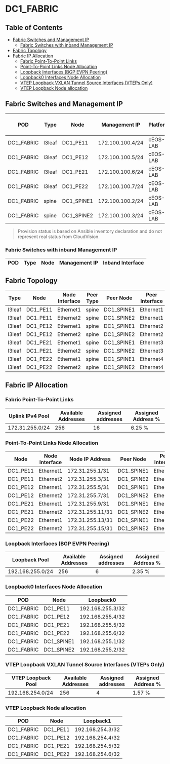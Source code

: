 # DC1_FABRIC

## Table of Contents

- [Fabric Switches and Management IP](#fabric-switches-and-management-ip)
  - [Fabric Switches with inband Management IP](#fabric-switches-with-inband-management-ip)
- [Fabric Topology](#fabric-topology)
- [Fabric IP Allocation](#fabric-ip-allocation)
  - [Fabric Point-To-Point Links](#fabric-point-to-point-links)
  - [Point-To-Point Links Node Allocation](#point-to-point-links-node-allocation)
  - [Loopback Interfaces (BGP EVPN Peering)](#loopback-interfaces-bgp-evpn-peering)
  - [Loopback0 Interfaces Node Allocation](#loopback0-interfaces-node-allocation)
  - [VTEP Loopback VXLAN Tunnel Source Interfaces (VTEPs Only)](#vtep-loopback-vxlan-tunnel-source-interfaces-vteps-only)
  - [VTEP Loopback Node allocation](#vtep-loopback-node-allocation)

## Fabric Switches and Management IP

| POD | Type | Node | Management IP | Platform | Provisioned in CloudVision | Serial Number |
| --- | ---- | ---- | ------------- | -------- | -------------------------- | ------------- |
| DC1_FABRIC | l3leaf | DC1_PE11 | 172.100.100.4/24 | cEOS-LAB | Provisioned | - |
| DC1_FABRIC | l3leaf | DC1_PE12 | 172.100.100.5/24 | cEOS-LAB | Provisioned | - |
| DC1_FABRIC | l3leaf | DC1_PE21 | 172.100.100.6/24 | cEOS-LAB | Provisioned | - |
| DC1_FABRIC | l3leaf | DC1_PE22 | 172.100.100.7/24 | cEOS-LAB | Provisioned | - |
| DC1_FABRIC | spine | DC1_SPINE1 | 172.100.100.2/24 | cEOS-LAB | Provisioned | - |
| DC1_FABRIC | spine | DC1_SPINE2 | 172.100.100.3/24 | cEOS-LAB | Provisioned | - |

> Provision status is based on Ansible inventory declaration and do not represent real status from CloudVision.

### Fabric Switches with inband Management IP

| POD | Type | Node | Management IP | Inband Interface |
| --- | ---- | ---- | ------------- | ---------------- |

## Fabric Topology

| Type | Node | Node Interface | Peer Type | Peer Node | Peer Interface |
| ---- | ---- | -------------- | --------- | ----------| -------------- |
| l3leaf | DC1_PE11 | Ethernet1 | spine | DC1_SPINE1 | Ethernet1 |
| l3leaf | DC1_PE11 | Ethernet2 | spine | DC1_SPINE2 | Ethernet1 |
| l3leaf | DC1_PE12 | Ethernet1 | spine | DC1_SPINE1 | Ethernet2 |
| l3leaf | DC1_PE12 | Ethernet2 | spine | DC1_SPINE2 | Ethernet2 |
| l3leaf | DC1_PE21 | Ethernet1 | spine | DC1_SPINE1 | Ethernet3 |
| l3leaf | DC1_PE21 | Ethernet2 | spine | DC1_SPINE2 | Ethernet3 |
| l3leaf | DC1_PE22 | Ethernet1 | spine | DC1_SPINE1 | Ethernet4 |
| l3leaf | DC1_PE22 | Ethernet2 | spine | DC1_SPINE2 | Ethernet4 |

## Fabric IP Allocation

### Fabric Point-To-Point Links

| Uplink IPv4 Pool | Available Addresses | Assigned addresses | Assigned Address % |
| ---------------- | ------------------- | ------------------ | ------------------ |
| 172.31.255.0/24 | 256 | 16 | 6.25 % |

### Point-To-Point Links Node Allocation

| Node | Node Interface | Node IP Address | Peer Node | Peer Interface | Peer IP Address |
| ---- | -------------- | --------------- | --------- | -------------- | --------------- |
| DC1_PE11 | Ethernet1 | 172.31.255.1/31 | DC1_SPINE1 | Ethernet1 | 172.31.255.0/31 |
| DC1_PE11 | Ethernet2 | 172.31.255.3/31 | DC1_SPINE2 | Ethernet1 | 172.31.255.2/31 |
| DC1_PE12 | Ethernet1 | 172.31.255.5/31 | DC1_SPINE1 | Ethernet2 | 172.31.255.4/31 |
| DC1_PE12 | Ethernet2 | 172.31.255.7/31 | DC1_SPINE2 | Ethernet2 | 172.31.255.6/31 |
| DC1_PE21 | Ethernet1 | 172.31.255.9/31 | DC1_SPINE1 | Ethernet3 | 172.31.255.8/31 |
| DC1_PE21 | Ethernet2 | 172.31.255.11/31 | DC1_SPINE2 | Ethernet3 | 172.31.255.10/31 |
| DC1_PE22 | Ethernet1 | 172.31.255.13/31 | DC1_SPINE1 | Ethernet4 | 172.31.255.12/31 |
| DC1_PE22 | Ethernet2 | 172.31.255.15/31 | DC1_SPINE2 | Ethernet4 | 172.31.255.14/31 |

### Loopback Interfaces (BGP EVPN Peering)

| Loopback Pool | Available Addresses | Assigned addresses | Assigned Address % |
| ------------- | ------------------- | ------------------ | ------------------ |
| 192.168.255.0/24 | 256 | 6 | 2.35 % |

### Loopback0 Interfaces Node Allocation

| POD | Node | Loopback0 |
| --- | ---- | --------- |
| DC1_FABRIC | DC1_PE11 | 192.168.255.3/32 |
| DC1_FABRIC | DC1_PE12 | 192.168.255.4/32 |
| DC1_FABRIC | DC1_PE21 | 192.168.255.5/32 |
| DC1_FABRIC | DC1_PE22 | 192.168.255.6/32 |
| DC1_FABRIC | DC1_SPINE1 | 192.168.255.1/32 |
| DC1_FABRIC | DC1_SPINE2 | 192.168.255.2/32 |

### VTEP Loopback VXLAN Tunnel Source Interfaces (VTEPs Only)

| VTEP Loopback Pool | Available Addresses | Assigned addresses | Assigned Address % |
| --------------------- | ------------------- | ------------------ | ------------------ |
| 192.168.254.0/24 | 256 | 4 | 1.57 % |

### VTEP Loopback Node allocation

| POD | Node | Loopback1 |
| --- | ---- | --------- |
| DC1_FABRIC | DC1_PE11 | 192.168.254.3/32 |
| DC1_FABRIC | DC1_PE12 | 192.168.254.4/32 |
| DC1_FABRIC | DC1_PE21 | 192.168.254.5/32 |
| DC1_FABRIC | DC1_PE22 | 192.168.254.6/32 |
